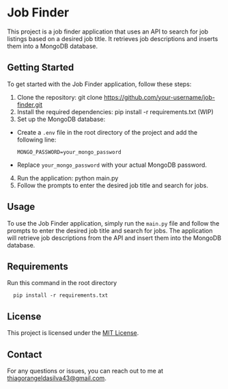 # Job Finder

This project is a job finder application that uses an API to search for job listings based on a desired job title. It retrieves job descriptions and inserts them into a MongoDB database.

## Getting Started

To get started with the Job Finder application, follow these steps:

1. Clone the repository: git clone https://github.com/your-username/job-finder.git
2. Install the required dependencies: pip install -r requirements.txt (WIP)
3. Set up the MongoDB database:
- Create a `.env` file in the root directory of the project and add the following line:
  ```
  MONGO_PASSWORD=your_mongo_password
  ```
- Replace `your_mongo_password` with your actual MongoDB password.

4. Run the application: python main.py
5. Follow the prompts to enter the desired job title and search for jobs.

## Usage

To use the Job Finder application, simply run the `main.py` file and follow the prompts to enter the desired job title and search for jobs. The application will retrieve job descriptions from the API and insert them into the MongoDB database.

## Requirements
Run this command in the root directory 
```
  pip install -r requirements.txt
```

## License

This project is licensed under the [MIT License](LICENSE).

## Contact

For any questions or issues, you can reach out to me at thiagorangeldasilva43@gmail.com.
